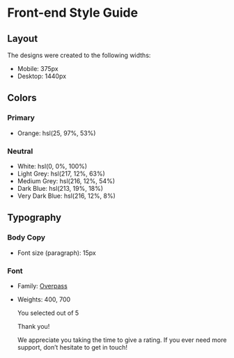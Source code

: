 # Front-end Style Guide

<!-- <style>
    .attribution { font-size: 11px; text-align: center; }
    .attribution a { color: hsl(228, 45%, 44%); }
  </style> -->
## Layout

The designs were created to the following widths:

- Mobile: 375px
- Desktop: 1440px

## Colors

### Primary

- Orange: hsl(25, 97%, 53%)

### Neutral

- White: hsl(0, 0%, 100%)
- Light Grey: hsl(217, 12%, 63%)
- Medium Grey: hsl(216, 12%, 54%)
- Dark Blue: hsl(213, 19%, 18%)
- Very Dark Blue: hsl(216, 12%, 8%)

## Typography

### Body Copy

- Font size (paragraph): 15px

### Font

- Family: [Overpass](https://fonts.google.com/specimen/Overpass)
- Weights: 400, 700



  You selected <!-- Add rating here --> out of 5

  Thank you!

  We appreciate you taking the time to give a rating. If you ever need more support, 
  don’t hesitate to get in touch!

  <!-- Thank you state end -->
